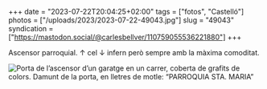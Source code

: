 +++
date = "2023-07-22T20:04:25+02:00"
tags = ["fotos", "Castelló"]
photos = ["/uploads/2023/2023-07-22-49043.jpg"]
slug = "49043"
syndication = ["https://mastodon.social/@carlesbellver/110759055536221880"]
+++

Ascensor parroquial. ↑ cel ↓ infern però sempre amb la màxima comoditat.

<img alt="Porta de l’ascensor d’un garatge en un carrer, coberta de grafits de colors. Damunt de la porta, en lletres de motle: “PARROQUIA STA. MARIA”" src="/uploads/2023/2023-07-22-49043.jpg">
